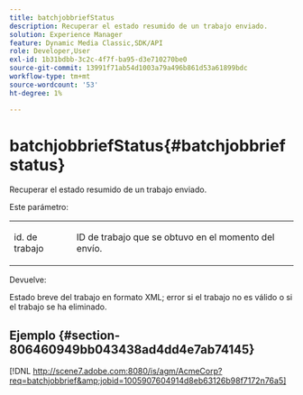 ```yaml
---
title: batchjobbriefStatus
description: Recuperar el estado resumido de un trabajo enviado.
solution: Experience Manager
feature: Dynamic Media Classic,SDK/API
role: Developer,User
exl-id: 1b31bdbb-3c2c-4f7f-ba95-d3e710270be0
source-git-commit: 13991f71ab54d1003a79a496b861d53a61899bdc
workflow-type: tm+mt
source-wordcount: '53'
ht-degree: 1%

---
```


# batchjobbriefStatus{#batchjobbriefstatus}

Recuperar el estado resumido de un trabajo enviado.

Este parámetro:

<table id="simpletable_86E581DBB352479CB4CB531434D91E83"> 
 <tr class="strow"> 
  <td class="stentry"> <p> <span class="codeph"> id. de trabajo </span> </p> </td> 
  <td class="stentry"> <p>ID de trabajo que se obtuvo en el momento del envío. </p> </td> 
 </tr> 
</table>

Devuelve:

Estado breve del trabajo en formato XML; error si el trabajo no es válido o si el trabajo se ha eliminado.

## Ejemplo {#section-806460949bb043438ad4dd4e7ab74145}

[!DNL http://scene7.adobe.com:8080/is/agm/AcmeCorp?req=batchjobbrief&amp;jobid=1005907604914d8eb63126b98f7172n76a5]
